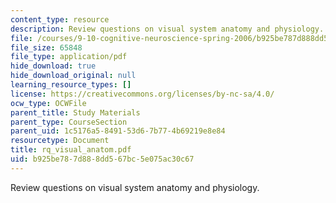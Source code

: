 ```yaml
---
content_type: resource
description: Review questions on visual system anatomy and physiology.
file: /courses/9-10-cognitive-neuroscience-spring-2006/b925be787d888dd567bc5e075ac30c67_rq_visual_anatom.pdf
file_size: 65848
file_type: application/pdf
hide_download: true
hide_download_original: null
learning_resource_types: []
license: https://creativecommons.org/licenses/by-nc-sa/4.0/
ocw_type: OCWFile
parent_title: Study Materials
parent_type: CourseSection
parent_uid: 1c5176a5-8491-53d6-7b77-4b69219e8e84
resourcetype: Document
title: rq_visual_anatom.pdf
uid: b925be78-7d88-8dd5-67bc-5e075ac30c67
---
```

Review questions on visual system anatomy and physiology.